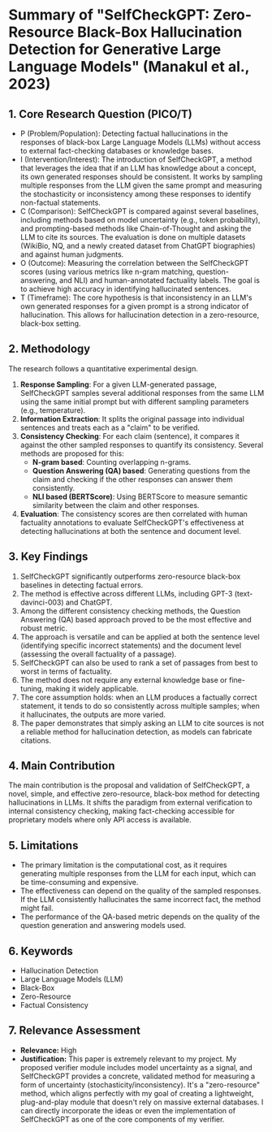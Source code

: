 # Summary of "SelfCheckGPT: Zero-Resource Black-Box Hallucination Detection for Generative Large Language Models" (Manakul et al., 2023)

## 1. Core Research Question (PICO/T)
- P (Problem/Population): Detecting factual hallucinations in the responses of black-box Large Language Models (LLMs) without access to external fact-checking databases or knowledge bases.
- I (Intervention/Interest): The introduction of SelfCheckGPT, a method that leverages the idea that if an LLM has knowledge about a concept, its own generated responses should be consistent. It works by sampling multiple responses from the LLM given the same prompt and measuring the stochasticity or inconsistency among these responses to identify non-factual statements.
- C (Comparison): SelfCheckGPT is compared against several baselines, including methods based on model uncertainty (e.g., token probability), and prompting-based methods like Chain-of-Thought and asking the LLM to cite its sources. The evaluation is done on multiple datasets (WikiBio, NQ, and a newly created dataset from ChatGPT biographies) and against human judgments.
- O (Outcome): Measuring the correlation between the SelfCheckGPT scores (using various metrics like n-gram matching, question-answering, and NLI) and human-annotated factuality labels. The goal is to achieve high accuracy in identifying hallucinated sentences.
- T (Timeframe): The core hypothesis is that inconsistency in an LLM's own generated responses for a given prompt is a strong indicator of hallucination. This allows for hallucination detection in a zero-resource, black-box setting.

## 2. Methodology
The research follows a quantitative experimental design.
1.  **Response Sampling**: For a given LLM-generated passage, SelfCheckGPT samples several additional responses from the same LLM using the same initial prompt but with different sampling parameters (e.g., temperature).
2.  **Information Extraction**: It splits the original passage into individual sentences and treats each as a "claim" to be verified.
3.  **Consistency Checking**: For each claim (sentence), it compares it against the other sampled responses to quantify its consistency. Several methods are proposed for this:
    -   **N-gram based**: Counting overlapping n-grams.
    -   **Question Answering (QA) based**: Generating questions from the claim and checking if the other responses can answer them consistently.
    -   **NLI based (BERTScore)**: Using BERTScore to measure semantic similarity between the claim and other responses.
4.  **Evaluation**: The consistency scores are then correlated with human factuality annotations to evaluate SelfCheckGPT's effectiveness at detecting hallucinations at both the sentence and document level.

## 3. Key Findings
1.  SelfCheckGPT significantly outperforms zero-resource black-box baselines in detecting factual errors.
2.  The method is effective across different LLMs, including GPT-3 (text-davinci-003) and ChatGPT.
3.  Among the different consistency checking methods, the Question Answering (QA) based approach proved to be the most effective and robust metric.
4.  The approach is versatile and can be applied at both the sentence level (identifying specific incorrect statements) and the document level (assessing the overall factuality of a passage).
5.  SelfCheckGPT can also be used to rank a set of passages from best to worst in terms of factuality.
6.  The method does not require any external knowledge base or fine-tuning, making it widely applicable.
7.  The core assumption holds: when an LLM produces a factually correct statement, it tends to do so consistently across multiple samples; when it hallucinates, the outputs are more varied.
8.  The paper demonstrates that simply asking an LLM to cite sources is not a reliable method for hallucination detection, as models can fabricate citations.

## 4. Main Contribution
The main contribution is the proposal and validation of SelfCheckGPT, a novel, simple, and effective zero-resource, black-box method for detecting hallucinations in LLMs. It shifts the paradigm from external verification to internal consistency checking, making fact-checking accessible for proprietary models where only API access is available.

## 5. Limitations
- The primary limitation is the computational cost, as it requires generating multiple responses from the LLM for each input, which can be time-consuming and expensive.
- The effectiveness can depend on the quality of the sampled responses. If the LLM consistently hallucinates the same incorrect fact, the method might fail.
- The performance of the QA-based metric depends on the quality of the question generation and answering models used.

## 6. Keywords
- Hallucination Detection
- Large Language Models (LLM)
- Black-Box
- Zero-Resource
- Factual Consistency

## 7. Relevance Assessment
- **Relevance:** High 
- **Justification:** This paper is extremely relevant to my project. My proposed verifier module includes model uncertainty as a signal, and SelfCheckGPT provides a concrete, validated method for measuring a form of uncertainty (stochasticity/inconsistency). It's a "zero-resource" method, which aligns perfectly with my goal of creating a lightweight, plug-and-play module that doesn't rely on massive external databases. I can directly incorporate the ideas or even the implementation of SelfCheckGPT as one of the core components of my verifier.

